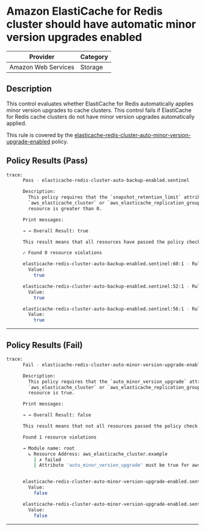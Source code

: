#  Amazon ElastiCache for Redis cluster should have automatic minor version upgrades enabled

| Provider            | Category     |
|---------------------|--------------|
| Amazon Web Services | Storage      |

## Description

This control evaluates whether ElastiCache for Redis automatically applies minor version upgrades to cache clusters. This control fails if ElastiCache for Redis cache clusters do not have minor version upgrades automatically applied.

This rule is covered by the [elasticache-redis-cluster-auto-minor-version-upgrade-enabled](../../policies/elasticache-redis-cluster-auto-minor-version-upgrade-enabled) policy.

## Policy Results (Pass)
```bash
trace:
      Pass - elasticache-redis-cluster-auto-backup-enabled.sentinel

      Description:
        This policy requires that the `snapshot_retention_limit` attribute of the
        `aws_elasticache_cluster` or `aws_elasticache_replication_group`
        resource is greater than 0.

      Print messages:

      → → Overall Result: true

      This result means that all resources have passed the policy check for the policy elasticache-redis-cluster-auto-backup-enabled.

      ✓ Found 0 resource violations

      elasticache-redis-cluster-auto-backup-enabled.sentinel:60:1 - Rule "main"
        Value:
          true

      elasticache-redis-cluster-auto-backup-enabled.sentinel:52:1 - Rule "aws_elasticache_cluster_rule"
        Value:
          true

      elasticache-redis-cluster-auto-backup-enabled.sentinel:56:1 - Rule "aws_elasticache_replication_group_rule"
        Value:
          true
```

---

## Policy Results (Fail)
```bash
trace:
      Fail - elasticache-redis-cluster-auto-minor-version-upgrade-enabled.sentinel

      Description:
        This policy requires that the `auto_minor_version_upgrade` attribute of the
        `aws_elasticache_cluster` or `aws_elasticache_replication_group`
        resource is true.

      Print messages:

      → → Overall Result: false

      This result means that not all resources passed the policy check and the protected behavior is not allowed for the policy elasticache-redis-cluster-auto-minor-version-upgrade-enabled.

      Found 1 resource violations

      → Module name: root
        ↳ Resource Address: aws_elasticache_cluster.example
          | ✗ failed
          | Attribute 'auto_minor_version_upgrade' must be true for aws_elasticache_cluster resources.Refer to https://docs.aws.amazon.com/securityhub/latest/userguide/elasticache-controls.html#elasticache-2 for more details.


      elasticache-redis-cluster-auto-minor-version-upgrade-enabled.sentinel:63:1 - Rule "main"
        Value:
          false

      elasticache-redis-cluster-auto-minor-version-upgrade-enabled.sentinel:55:1 - Rule "aws_elasticache_cluster_rule"
        Value:
          false
```

---